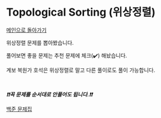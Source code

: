 # Topological Sorting (위상정렬)

[메인으로 돌아가기](https://github.com/tony9402/baekjoon)

위상정렬 문제를 뽑아봤습니다.

풀어보면 좋을 문제는 추천 문제에 체크(:heavy_check_mark:) 해놨습니다.

계보 복원가 호석은 위상정렬로 말고 다른 풀이로도 풀이 가능합니다.

<br>

***❗️❗️꼭 문제를 순서대로 안풀어도 됩니다.❗️❗️***

[백준 문제집](https://www.acmicpc.net/workbook/view/7165)
